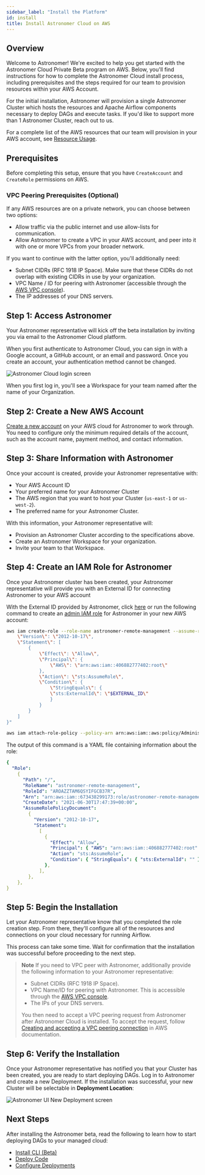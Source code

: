 ```yaml
---
sidebar_label: "Install the Platform"
id: install
title: Install Astronomer Cloud on AWS
---
```


## Overview

Welcome to Astronomer! We're excited to help you get started with the Astronomer Cloud Private Beta program on AWS. Below, you'll find instructions for how to complete the Astronomer Cloud install process, including prerequisites and the steps required for our team to provision resources within your AWS Account.

For the initial installation, Astronomer will provision a single Astronomer Cluster which hosts the resources and Apache Airflow components necessary to deploy DAGs and execute tasks. If you'd like to support more than 1 Astronomer Cluster, reach out to us.

For a complete list of the AWS resources that our team will provision in your AWS account, see [Resource Usage](resource-usage).

## Prerequisites

Before completing this setup, ensure that you have `CreateAccount` and `CreateRole` permissions on AWS.

### VPC Peering Prerequisites (Optional)

If any AWS resources are on a private network, you can choose between two options:

- Allow traffic via the public internet and use allow-lists for communication.
- Allow Astronomer to create a VPC in your AWS account, and peer into it with one or more VPCs from your broader network.

If you want to continue with the latter option, you'll additionally need:

- Subnet CIDRs (RFC 1918 IP Space). Make sure that these CIDRs do not overlap with existing CIDRs in use by your organization.
- VPC Name / ID for peering with Astronomer (accessible through the [AWS VPC console](https://console.aws.amazon.com/vpc/)).
- The IP addresses of your DNS servers.

## Step 1: Access Astronomer

Your Astronomer representative will kick off the beta installation by inviting you via email to the Astronomer Cloud platform.

When you first authenticate to Astronomer Cloud, you can sign in with a Google account, a GitHub account, or an email and password. Once you create an account, your authentication method cannot be changed.

<div class="text--center">
  <img src="/img/docs/login.png" alt="Astronomer Cloud login screen" />
</div>

When you first log in, you'll see a Workspace for your team named after the name of your Organization.

## Step 2: Create a New AWS Account

[Create a new account](https://aws.amazon.com/premiumsupport/knowledge-center/create-and-activate-aws-account/) on your AWS cloud for Astronomer to work through. You need to configure only the minimum required details of the account, such as the account name, payment method, and contact information.

## Step 3: Share Information with Astronomer

Once your account is created, provide your Astronomer representative with:

- Your AWS Account ID
- Your preferred name for your Astronomer Cluster
- The AWS region that you want to host your Cluster (`us-east-1` or `us-west-2`).
- The preferred name for your Astronomer Cluster.

With this information, your Astronomer representative will:

- Provision an Astronomer Cluster according to the specifications above.
- Create an Astronomer Workspace for your organization.
- Invite your team to that Workspace.

## Step 4: Create an IAM Role for Astronomer

Once your Astronomer cluster has been created, your Astronomer representative will provide you with an External ID for connecting Astronomer to your AWS account

With the External ID provided by Astronomer, click [here](https://us-west-2.console.aws.amazon.com/cloudformation/home?region=us-west-2#/stacks/create/review?templateURL=https://astro-quickstart-us-west-2.s3.us-west-2.amazonaws.com/cloud-formation/customer-account.yaml&stackName=AstroCrossAccountIAMRole&param_AstroAccountId=406882777402) or run the following command to create an [admin IAM role](https://docs.aws.amazon.com/IAM/latest/UserGuide/getting-started_create-admin-group.html#getting-started_create-admin-group-console) for Astronomer in your new AWS account:

```bash
aws iam create-role --role-name astronomer-remote-management --assume-role-policy-document "{
    \"Version\": \"2012-10-17\",
    \"Statement\": [
        {
            \"Effect\": \"Allow\",
            \"Principal\": {
                \"AWS\": \"arn:aws:iam::406882777402:root\"
            },
            \"Action\": \"sts:AssumeRole\",
            \"Condition\": {
                \"StringEquals\": {
                \"sts:ExternalId\": \"$EXTERNAL_ID\"
                }
            }
        }
    ]
}"

aws iam attach-role-policy --policy-arn arn:aws:iam::aws:policy/AdministratorAccess --role-name astronomer-remote-management
```

The output of this command is a YAML file containing information about the role:

```yaml
{
  "Role":
    {
      "Path": "/",
      "RoleName": "astronomer-remote-management",
      "RoleId": "AROAZZTAM6QSYIFGCB37R",
      "Arn": "arn:aws:iam::673438299173:role/astronomer-remote-management",
      "CreateDate": "2021-06-30T17:47:39+00:00",
      "AssumeRolePolicyDocument":
        {
          "Version": "2012-10-17",
          "Statement":
            [
              {
                "Effect": "Allow",
                "Principal": { "AWS": "arn:aws:iam::406882777402:root" },
                "Action": "sts:AssumeRole",
                "Condition": { "StringEquals": { "sts:ExternalId": "" } },
              },
            ],
        },
    },
}
```

## Step 5: Begin the Installation

Let your Astronomer representative know that you completed the role creation step. From there, they'll configure all of the resources and connections on your cloud necessary for running Airflow.

This process can take some time. Wait for confirmation that the installation was successful before proceeding to the next step.

> **Note** If you need to VPC peer with Astronomer, additionally provide the following information to your Astronomer representative:
>
>- Subnet CIDRs (RFC 1918 IP Space).
>- VPC Name/ID for peering with Astronomer. This is accessible through the [AWS VPC console](https://console.aws.amazon.com/vpc/).
>- The IPs of your DNS servers.
>
> You then need to accept a VPC peering request from Astronomer after Astronomer Cloud is installed. To accept the request, follow [Creating and accepting a VPC peering connection](https://docs.aws.amazon.com/vpc/latest/peering/create-vpc-peering-connection.html) in AWS documentation.

## Step 6: Verify the Installation

Once your Astronomer representative has notified you that your Cluster has been created, you are ready to start deploying DAGs. Log in to Astronomer and create a new Deployment. If the installation was successful, your new Cluster will be selectable in **Deployment Location**:

<div class="text--center">
  <img src="/img/docs/deployment-loacation.png" alt="Astronomer UI New Deployment screen" />
</div>

## Next Steps

After installing the Astronomer beta, read the following to learn how to start deploying DAGs to your managed cloud:

- [Install CLI (Beta)](install-cli)
- [Deploy Code](deploy-code)
- [Configure Deployments](configure-deployments)

